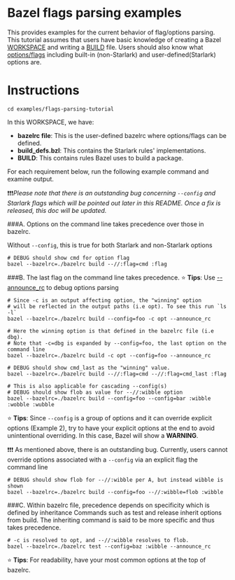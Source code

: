 Bazel flags parsing examples
========================

This provides examples for the current behavior of flag/options parsing. This tutorial assumes that users have basic knowledge of creating a Bazel [WORKSPACE](https://docs.bazel.build/versions/main/build-ref.html#workspace) and writing a [BUILD](https://docs.bazel.build/versions/main/build-ref.html#BUILD_files) file. Users should also know what [options/flags](https://docs.bazel.build/versions/main/command-line-reference.html#option-syntax) including built-in (non-Starlark) and user-defined(Starlark) options are.

Instructions
========================

```
cd examples/flags-parsing-tutorial
```
In this WORKSPACE, we have:
* <b>bazelrc file</b>: This is the user-defined bazelrc where options/flags can be defined.
* <b>build_defs.bzl</b>: This contains the Starlark rules' implementations.
* <b>BUILD</b>: This contains rules Bazel uses to build a package.

For each requirement below, run the following example command and examine output. 

❗❗❗<i>Please note that there is an outstanding bug concerning `--config` and Starlark flags which will be pointed out later in this README. Once a fix is released, this doc will be updated.</i>

###A. Options on the command line takes precedence over those in bazelrc. 
  
Without `--config`, this is true for both Starlark and non-Starlark options
```
# DEBUG should show cmd for option flag
bazel --bazelrc=./bazelrc build --//:flag=cmd :flag
```
###B. The last flag on the command line takes precedence.
⭐ <b>Tips</b>: Use [--announce_rc](https://docs.bazel.build/versions/main/command-line-reference.html#options-common-to-all-commands) to debug options parsing
```
# Since -c is an output affecting option, the "winning" option 
# will be reflected in the output paths (i.e opt). To see this run `ls -l`
bazel --bazelrc=./bazelrc build --config=foo -c opt --announce_rc

# Here the winning option is that defined in the bazelrc file (i.e dbg).
# Note that -c=dbg is expanded by --config=foo, the last option on the command line
bazel --bazelrc=./bazelrc build -c opt --config=foo --announce_rc

# DEBUG should show cmd_last as the "winning" value.
bazel --bazelrc=./bazelrc build --//:flag=cmd --//:flag=cmd_last :flag

# This is also applicable for cascading --config(s)
# DEBUG should show flob as value for --//:wibble option
bazel --bazelrc=./bazelrc build --config=foo --config=bar :wibble :wobble :wubble
```
⭐ <b>Tips</b>: Since `--config` is a group of options and it can override explicit options (Example 2), try to have your explicit options at the end to avoid unintentional overriding. In this case, Bazel will show a <b>WARNING</b>.

❗❗❗ As mentioned above, there is an outstanding bug. Currently, users cannot override options associated with a `--config` via an explicit flag the command line
```
# DEBUG should show flob for --//:wibble per A, but instead wibble is shown
bazel --bazelrc=./bazelrc build --config=foo --//:wibble=flob :wibble
```
###C. Within bazelrc file, precedence depends on specificity which is defined by inheritance
Commands such as test and release inherit options from build. The inheriting command is said to be more specific and thus takes precedence.
```
# -c is resolved to opt, and --//:wibble resolves to flob.
bazel --bazelrc=./bazelrc test --config=baz :wibble --announce_rc
```
⭐ <b>Tips</b>: For readability, have your most common options at the top of bazelrc.


